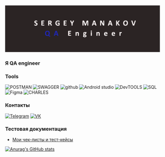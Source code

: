![header](https://github.com/serezam/serezam/blob/main/assets/888888.png)

### Я  QA engineer

### Tools
![POSTMAN](https://img.shields.io/badge/-POSTMAN-2d2929?style=for-the-badge&logo=postman)
![SWAGGER](https://img.shields.io/badge/-SWAGGER-2d2929?style=for-the-badge&logo=swagger)
![github](https://img.shields.io/badge/-GITHUB-2d2929?style=for-the-badge&logo=github)
![Android studio](https://img.shields.io/badge/-ANDROID_STUDIO-2d2929?style=for-the-badge&logo=android)
![DevTOOLS](https://img.shields.io/badge/-DEVTOOLS-2d2929?style=for-the-badge&logo=googlechrome)
![SQL](https://img.shields.io/badge/-SQL-2d2929?style=for-the-badge&logo=Mysql)
![Figma](https://img.shields.io/badge/-FIGMA-2d2929?style=for-the-badge&logo=FIGMA)
![CHARLES](https://img.shields.io/badge/-CHARLESPROXY-2d2929?style=for-the-badge&logo=proxy)


### Контакты
[![Telegram](https://img.shields.io/badge/-telegram-2d2929?style=for-the-badge&logo=telegram)](https://t.me/serezam)
[![VK](https://img.shields.io/badge/-VK-2d2929?style=for-the-badge&logo=vk)](https://vk.com/karelin495)

### Тестовая документация
* [Мои чек-листы и тест-кейсы](https://docs.google.com/spreadsheets/d/1xorcPctst0EJUCm8aqWXP-eXf4aLzp4jB6hMUVeTHO0/edit?usp=sharing)

[![Anurag's GitHub stats](https://github-readme-stats.vercel.app/api?username=serezam&show_icons=true&theme=radical)](https://github.com/anuraghazra/github-readme-stats)
